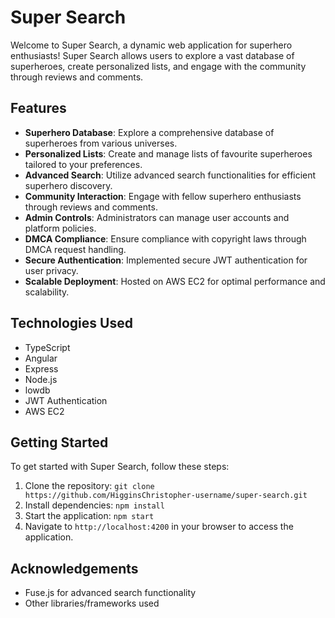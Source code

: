 # Super Search

Welcome to Super Search, a dynamic web application for superhero enthusiasts! Super Search allows users to explore a vast database of superheroes, create personalized lists, and engage with the community through reviews and comments.

## Features

- **Superhero Database**: Explore a comprehensive database of superheroes from various universes.
- **Personalized Lists**: Create and manage lists of favourite superheroes tailored to your preferences.
- **Advanced Search**: Utilize advanced search functionalities for efficient superhero discovery.
- **Community Interaction**: Engage with fellow superhero enthusiasts through reviews and comments.
- **Admin Controls**: Administrators can manage user accounts and platform policies.
- **DMCA Compliance**: Ensure compliance with copyright laws through DMCA request handling.
- **Secure Authentication**: Implemented secure JWT authentication for user privacy.
- **Scalable Deployment**: Hosted on AWS EC2 for optimal performance and scalability.

## Technologies Used

- TypeScript
- Angular
- Express
- Node.js
- lowdb
- JWT Authentication
- AWS EC2

## Getting Started

To get started with Super Search, follow these steps:

1. Clone the repository: `git clone https://github.com/HigginsChristopher-username/super-search.git`
2. Install dependencies: `npm install`
3. Start the application: `npm start`
4. Navigate to `http://localhost:4200` in your browser to access the application.

## Acknowledgements

- Fuse.js for advanced search functionality
- Other libraries/frameworks used
